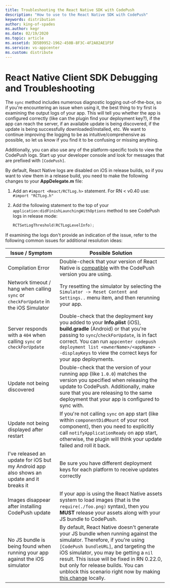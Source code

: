 ```yaml
---
title: Troubleshooting the React Native SDK with CodePush
description: "How to use to the React Native SDK with CodePush"
keywords: distribution
author: king-of-spades
ms.author: kegr
ms.date: 02/19/2020
ms.topic: article
ms.assetid: 3D5B9952-1962-450B-8F3C-4F2A02AE1F5F
ms.service: vs-appcenter
ms.custom: distribute
---
```


# React Native Client SDK Debugging and Troubleshooting

The `sync` method includes numerous diagnostic logging out-of-the-box, so if you're encountering an issue when using it, the best thing to try first is examining the output logs of your app. This will tell you whether the app is configured correctly (like can the plugin find your deployment key?), if the app can reach the server, if an available update is being discovered, if the update is being successfully downloaded/installed, etc. We want to continue improving the logging to be as intuitive/comprehensive as possible, so let us know if you find it to be confusing or missing anything.

Additionally, you can also use any of the platform-specific tools to view the CodePush logs. Start up your developer console and look for messages that are prefixed with `[CodePush]`.

By default, React Native logs are disabled on iOS in release builds, so if you want to view them in a release build, you need to make the following changes to your **AppDelegate.m** file:

1. Add an `#import <React/RCTLog.h>` statement. For RN < v0.40 use: `#import "RCTLog.h"`

2. Add the following statement to the top of your `application:didFinishLaunchingWithOptions` method to see CodePush logs in release mode:

    ```objective-c
    RCTSetLogThreshold(RCTLogLevelInfo);
    ```

If examining the logs don't provide an indication of the issue, refer to the following common issues for additional resolution ideas:

| Issue / Symptom | Possible Solution |
|-----------------|-------------------|
| Compilation Error | Double-check that your version of React Native is [compatible](rn-overview.md#supported-react-native-platforms) with the CodePush version you are using. |
| Network timeout / hang when calling `sync` or `checkForUpdate` in the iOS Simulator | Try resetting the simulator by selecting the `Simulator -> Reset Content and Settings..` menu item, and then rerunning your app. |
| Server responds with a `404` when calling `sync` or `checkForUpdate` | Double-check that the deployment key you added to your **Info.plist** (iOS), **build.gradle** (Android) or that you're passing to `sync`/`checkForUpdate`, is in fact correct. You can run `appcenter codepush deployment list <ownerName>/<appName> --displayKeys` to view the correct keys for your app deployments. |
| Update not being discovered | Double-check that the version of your running app (like `1.0.0`) matches the version you specified when releasing the update to CodePush. Additionally, make sure that you are releasing to the same deployment that your app is configured to sync with. |
| Update not being displayed after restart | If you're not calling `sync` on app start (like within `componentDidMount` of your root component), then you need to explicitly call `notifyApplicationReady` on app start, otherwise, the plugin will think your update failed and roll it back. |
| I've released an update for iOS but my Android app also shows an update and it breaks it | Be sure you have different deployment keys for each platform to receive updates correctly |
| Images disappear after installing CodePush update | If your app is using the React Native assets system to load images (that is the `require(./foo.png)` syntax), then you **MUST** release your assets along with your JS bundle to CodePush. |
| No JS bundle is being found when running your app against the iOS simulator | By default, React Native doesn't generate your JS bundle when running against the simulator. Therefore, if you're using `[CodePush bundleURL]`, and targeting the iOS simulator, you may be getting a `nil` result. This issue will be fixed in RN 0.22.0, but only for release builds. You can unblock this scenario right now by making [this change](https://github.com/facebook/react-native/commit/9ae3714f4bebdd2bcab4d7fdbf23acebdc5ed2ba) locally.